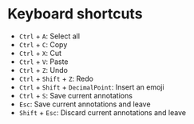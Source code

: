 Keyboard shortcuts
==================

* `Ctrl` + `A`: Select all
* `Ctrl` + `C`: Copy
* `Ctrl` + `X`: Cut
* `Ctrl` + `V`: Paste
* `Ctrl` + `Z`: Undo
* `Ctrl` + `Shift` + `Z`: Redo
* `Ctrl` + `Shift` + `DecimalPoint`: Insert an emoji
* `Ctrl` + `S`: Save current annotations
* `Esc`: Save current annotations and leave
* `Shift` + `Esc`: Discard current annotations and leave

